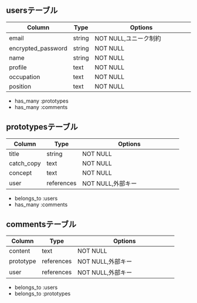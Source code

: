 ## usersテーブル

| Column              | Type       | Options                        |
| --------------------| ---------- | ------------------------------ |
| email               | string     | NOT NULL,ユニーク制約　　　　　  |
| encrypted_password  | string     | NOT NULL                       |
| name                | string     | NOT NULL　　　　　              |
| profile             | text       | NOT NULL                       |
| occupation          | text       | NOT NULL　　　　　              |
| position            | text       | NOT NULL                       |

- has_many :prototypes
- has_many :comments

## prototypesテーブル

| Column              | Type       | Options                        |
| --------------------| ---------- | ------------------------------ |
| title               | string     | NOT NULL　　　　　　　　　　　   |
| catch_copy          | text       | NOT NULL                       |
| concept             | text       | NOT NULL　　　　　              |
| user                | references | NOT NULL,外部キー               |

- belongs_to :users
- has_many :comments

## commentsテーブル

| Column              | Type       | Options                        |
| --------------------| ---------- | ------------------------------ |
| content             | text　     | NOT NULL　　　　　　　　　　　   |
| prototype           | references | NOT NULL,外部キー               |
| user                | references | NOT NULL,外部キー　　　　　      |

- belongs_to :users
- belongs_to :prototypes

